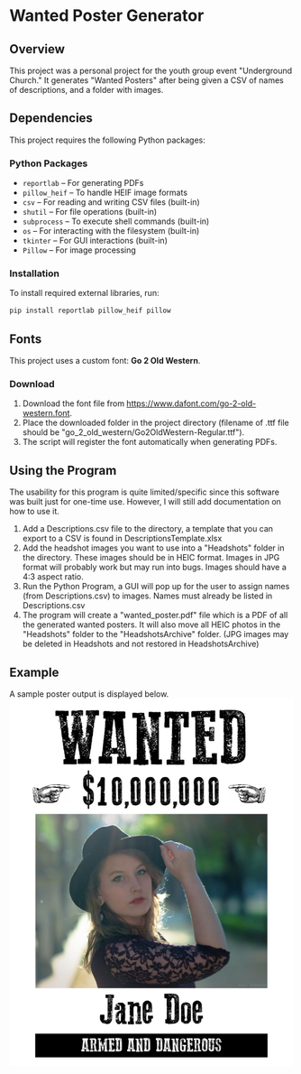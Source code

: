 # Wanted Poster Generator

## Overview
This project was a personal project for the youth group event "Underground Church." It generates "Wanted Posters" after being given a CSV of names of descriptions, and a folder with images.

## Dependencies
This project requires the following Python packages:

### Python Packages
- `reportlab` – For generating PDFs  
- `pillow_heif` – To handle HEIF image formats  
- `csv` – For reading and writing CSV files (built-in)  
- `shutil` – For file operations (built-in)  
- `subprocess` – To execute shell commands (built-in)  
- `os` – For interacting with the filesystem (built-in)  
- `tkinter` – For GUI interactions (built-in)  
- `Pillow` – For image processing  

### Installation
To install required external libraries, run:
```sh
pip install reportlab pillow_heif pillow
```

## Fonts
This project uses a custom font: **Go 2 Old Western**.  

### Download
1. Download the font file from https://www.dafont.com/go-2-old-western.font.  
2. Place the downloaded folder in the project directory (filename of .ttf file should be "go_2_old_western/Go2OldWestern-Regular.ttf").  
3. The script will register the font automatically when generating PDFs.

## Using the Program
The usability for this program is quite limited/specific since this software was built just for one-time use. However, I will still add documentation on how to use it.

1. Add a Descriptions.csv file to the directory, a template that you can export to a CSV is found in DescriptionsTemplate.xlsx
2. Add the headshot images you want to use into a "Headshots" folder in the directory. These images should be in HEIC format. Images in JPG format will probably work but may run into bugs. Images should have a 4:3 aspect ratio.
3. Run the Python Program, a GUI will pop up for the user to assign names (from Descriptions.csv) to images. Names must already be listed in Descriptions.csv
4. The program will create a "wanted_poster.pdf" file which is a PDF of all the generated wanted posters. It will also move all HEIC photos in the "Headshots" folder to the "HeadshotsArchive" folder. (JPG images may be deleted in Headshots and not restored in HeadshotsArchive)

## Example
A sample poster output is displayed below.
![Sample Output](example.jpg)
